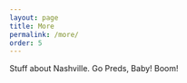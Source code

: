 ```yaml
---
layout: page
title: More 
permalink: /more/
order: 5
---
```


Stuff about Nashville. Go Preds, Baby! Boom!

